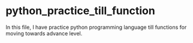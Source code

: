 # python_practice_till_function
In this file, I have practice python programming language till functions for moving towards advance level.

